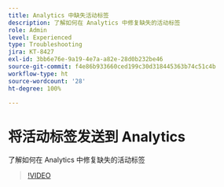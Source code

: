 ```yaml
---
title: Analytics 中缺失活动标签
description: 了解如何在 Analytics 中修复缺失的活动标签
role: Admin
level: Experienced
type: Troubleshooting
jira: KT-8427
exl-id: 3bb6e76e-9a19-4e7a-a82e-28d0b232be46
source-git-commit: f4e86b933660ced199c30d318445363b74c51c4b
workflow-type: ht
source-wordcount: '28'
ht-degree: 100%

---
```


# 将活动标签发送到 Analytics

了解如何在 Analytics 中修复缺失的活动标签

>[!VIDEO](https://video.tv.adobe.com/v/335983?quality=12&learn=on)
